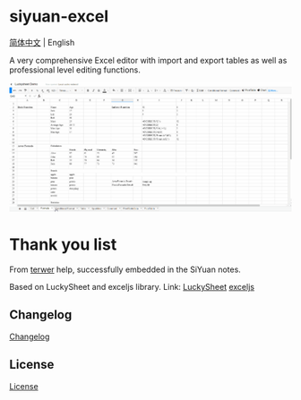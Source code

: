 # siyuan-excel

[简体中文](README_zh_CN.md) \| English

A very comprehensive Excel editor with import and export tables as well as professional level editing functions.

![Demo](readmeimg/LuckysheetDemo.gif)

# Thank you list

From [terwer](https://github.com/terwer) help, successfully embedded in the SiYuan notes.

Based on LuckySheet and exceljs library.
Link:
[LuckySheet](https://github.com/dream-num/Luckysheet)
[exceljs](https://github.com/exceljs/exceljs)

## Changelog

[Changelog](./CHANGELOG.md)

## License

[License](./LICENSE)
